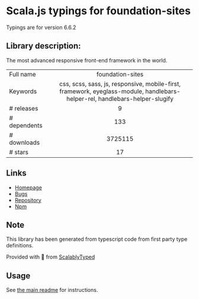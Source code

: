 
# Scala.js typings for foundation-sites

Typings are for version 6.6.2

## Library description:
The most advanced responsive front-end framework in the world.

|                    |                 |
| ------------------ | :-------------: |
| Full name          | foundation-sites |
| Keywords           | css, scss, sass, js, responsive, mobile-first, framework, eyeglass-module, handlebars-helper-rel, handlebars-helper-slugify |
| # releases         | 9 |
| # dependents       | 133 |
| # downloads        | 3725115 |
| # stars            | 17 |

## Links
- [Homepage](http://foundation.zurb.com/sites)
- [Bugs](https://github.com/zurb/foundation-sites/issues)
- [Repository](https://github.com/zurb/foundation-sites)
- [Npm](https://www.npmjs.com/package/foundation-sites)
    


## Note
This library has been generated from typescript code from first party type definitions.

Provided with :purple_heart: from [ScalablyTyped](https://github.com/oyvindberg/ScalablyTyped)

## Usage
See [the main readme](../../readme.md) for instructions.


